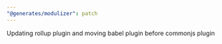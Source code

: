 ```yaml
---
"@generates/modulizer": patch
---
```


Updating rollup plugin and moving babel plugin before commonjs plugin
